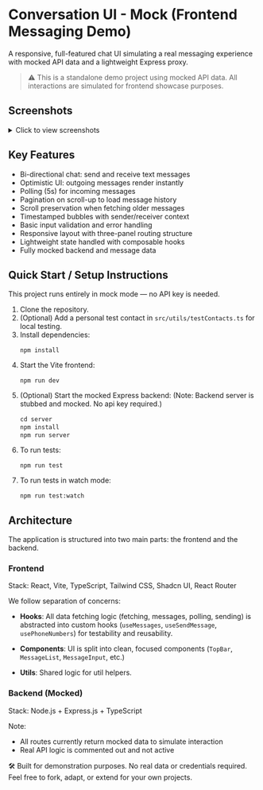 # Conversation UI - Mock (Frontend Messaging Demo)

A responsive, full-featured chat UI simulating a real messaging experience with mocked API data and a lightweight Express proxy.

> ⚠️ This is a standalone demo project using mocked API data. All interactions are simulated for frontend showcase purposes.

## Screenshots

<details>

<summary>Click to view screenshots</summary>

![alt text](image.png)
![alt text](image-1.png)
![alt text](image-2.png)
![alt text](image-3.png)
![alt text](image-4.png)

</details>

## Key Features

- Bi-directional chat: send and receive text messages
- Optimistic UI: outgoing messages render instantly
- Polling (5s) for incoming messages
- Pagination on scroll-up to load message history
- Scroll preservation when fetching older messages
- Timestamped bubbles with sender/receiver context
- Basic input validation and error handling
- Responsive layout with three-panel routing structure
- Lightweight state handled with composable hooks
- Fully mocked backend and message data

## Quick Start / Setup Instructions

This project runs entirely in mock mode — no API key is needed.

1. Clone the repository.
2. (Optional) Add a personal test contact in `src/utils/testContacts.ts` for local testing.
3. Install dependencies:
   ```
   npm install
   ```
4. Start the Vite frontend:
   ```
   npm run dev
   ```
5. (Optional) Start the mocked Express backend: (Note: Backend server is stubbed and mocked. No api key required.)
   ```
   cd server
   npm install
   npm run server
   ```
6. To run tests:
   ```
   npm run test
   ```
7. To run tests in watch mode:
   ```
   npm run test:watch
   ```

## Architecture

The application is structured into two main parts: the frontend and the backend.

### Frontend

Stack: React, Vite, TypeScript, Tailwind CSS, Shadcn UI, React Router

We follow separation of concerns:

- **Hooks**: All data fetching logic (fetching, messages, polling, sending) is abstracted into custom hooks (`useMessages`, `useSendMessage`, `usePhoneNumbers`) for testability and reusability.

- **Components**: UI is split into clean, focused components (`TopBar`, `MessageList`, `MessageInput`, etc.)

- **Utils**: Shared logic for util helpers.

### Backend (Mocked)

Stack: Node.js + Express.js + TypeScript

Note:

- All routes currently return mocked data to simulate interaction
- Real API logic is commented out and not active

🛠️ Built for demonstration purposes. No real data or credentials required.  
Feel free to fork, adapt, or extend for your own projects.
